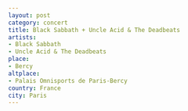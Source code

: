 ```yaml
---
layout: post
category: concert
title: Black Sabbath + Uncle Acid & The Deadbeats
artists: 
- Black Sabbath
- Uncle Acid & The Deadbeats
place: 
- Bercy
altplace:
- Palais Omnisports de Paris-Bercy
country: France
city: Paris
---
```


